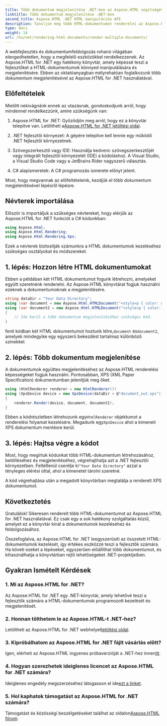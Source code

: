 ```yaml
---
title: Több dokumentum megjelenítése .NET-ben az Aspose.HTML segítségével
linktitle: Több dokumentum megjelenítése .NET-ben
second_title: Aspose.HTML .NET HTML manipulációs API
description: Tanuljon meg több HTML-dokumentumot renderelni az Aspose.HTML for .NET használatával. Növelje dokumentumfeldolgozási képességeit ezzel a hatékony könyvtárral.
type: docs
weight: 14
url: /hu/net/rendering-html-documents/render-multiple-documents/
---
```

A webfejlesztés és dokumentumfeldolgozás rohanó világában elengedhetetlen, hogy a megfelelő eszközökkel rendelkezzenek. Az Aspose.HTML for .NET egy hatékony könyvtár, amely képessé teszi a fejlesztőket a HTML-dokumentumok könnyed manipulálására és megjelenítésére. Ebben az oktatóanyagban mélyrehatóan foglalkozunk több dokumentum megjelenítésével az Aspose.HTML for .NET használatával.

## Előfeltételek

Mielőtt nekivágnánk ennek az utazásnak, gondoskodjunk arról, hogy mindennel rendelkezzünk, amire szükségünk van:

1.  Aspose.HTML for .NET: Győződjön meg arról, hogy ez a könyvtár telepítve van. Letöltheti a[Aspose.HTML for .NET letöltési oldal](https://releases.aspose.com/html/net/).

2. .NET fejlesztői környezet: A gépére telepítve kell lennie egy működő .NET fejlesztői környezetnek.

3. Szövegszerkesztő vagy IDE: Használja kedvenc szövegszerkesztőjét vagy integrált fejlesztői környezetét (IDE) a kódoláshoz. A Visual Studio, a Visual Studio Code vagy a JetBrains Rider nagyszerű választás.

4. C# alapismeretek: A C# programozás ismerete előnyt jelent.

Most, hogy megvannak az előfeltételeink, kezdjük el több dokumentum megjelenítésével lépésről lépésre.

## Névterek importálása

Először is importáljuk a szükséges névtereket, hogy elérjük az Aspose.HTML for .NET funkciót a C# kódunkban:

```csharp
using Aspose.Html;
using Aspose.Html.Rendering;
using Aspose.Html.Rendering.Xps;
```

Ezek a névterek biztosítják számunkra a HTML dokumentumok kezeléséhez szükséges osztályokat és módszereket.

## 1. lépés: Hozzon létre HTML dokumentumokat

Ebben a példában két HTML dokumentumot fogunk létrehozni, amelyeket együtt szeretnénk renderelni. Az Aspose.HTML könyvtárat fogjuk használni ezeknek a dokumentumoknak a megjelenítésére.

```csharp
string dataDir = "Your Data Directory";
using (var document = new Aspose.Html.HTMLDocument("<style>p { color: green; }</style><p>my first paragraph</p>", @"c:\work\"))
using (var document2 = new Aspose.Html.HTMLDocument("<style>p { color: blue; }</style><p>my first paragraph</p>", @"c:\work\"))
{
    // Ide kerül a több dokumentum megjelenítéséhez szükséges kód.
}
```

 fenti kódban két HTML dokumentumot hoztunk létre,`document` és`document2`, amelyek mindegyike egy egyszerű bekezdést tartalmaz különböző színekkel.

## 2. lépés: Több dokumentum megjelenítése

A dokumentumok együttes megjelenítéséhez az Aspose.HTML renderelési képességeket fogjuk használni. Pontosabban, XPS (XML Paper Specification) dokumentumban jelenítjük meg őket.

```csharp
using (HtmlRenderer renderer = new HtmlRenderer())
using (XpsDevice device = new XpsDevice(dataDir + @"document_out.xps"))
{
    renderer.Render(device, document, document2);
}
```

 Ebben a kódrészletben létrehozunk egy`HtmlRenderer` objektumot a renderelési folyamat kezelésére. Megadunk egy`XpsDevice` ahol a kimeneti XPS dokumentum mentésre kerül.

## 3. lépés: Hajtsa végre a kódot

 Most, hogy megírtuk kódunkat több HTML-dokumentum létrehozásához, betöltéséhez és megjelenítéséhez, végrehajthatja azt a .NET fejlesztői környezetben. Feltétlenül cserélje ki`"Your Data Directory"` azzal a tényleges elérési úttal, ahol a kimenetet tárolni szeretné.

A kód végrehajtása után a megadott könyvtárban megtalálja a renderelt XPS dokumentumot.

## Következtetés
Gratulálok! Sikeresen renderelt több HTML-dokumentumot az Aspose.HTML for .NET használatával. Ez csak egy a sok hatékony szolgáltatás közül, amelyet ez a könyvtár kínál a dokumentumok kezeléséhez és feldolgozásához.

Összefoglalva, az Aspose.HTML for .NET leegyszerűsíti az összetett HTML-dokumentumok kezelését, így értékes eszközzé teszi a fejlesztők számára. Ha követi ezeket a lépéseket, egyszerűen előállíthat több dokumentumot, és kihasználhatja a könyvtárban rejlő lehetőségeket .NET-projektjeiben.

## Gyakran Ismételt Kérdések

### 1. Mi az Aspose.HTML for .NET?
Az Aspose.HTML for .NET egy .NET-könyvtár, amely lehetővé teszi a fejlesztők számára a HTML-dokumentumok programozott kezelését és megjelenítését.

### 2. Honnan tölthetem le az Aspose.HTML-t .NET-hez?
 Letöltheti az Aspose.HTML for .NET webhelyet[letöltési oldal](https://releases.aspose.com/html/net/).

### 3. Kipróbálhatom az Aspose.HTML for .NET fájlt vásárlás előtt?
 Igen, elérheti az Aspose.HTML ingyenes próbaverzióját a .NET-hez innen[itt](https://releases.aspose.com/).

### 4. Hogyan szerezhetek ideiglenes licencet az Aspose.HTML for .NET számára?
 Ideiglenes engedély megszerzéséhez látogasson el ide[ezt a linket](https://purchase.aspose.com/temporary-license/).

### 5. Hol kaphatok támogatást az Aspose.HTML for .NET számára?
 Támogatást és közösségi beszélgetéseket találhat az oldalon[Aspose.HTML fórum](https://forum.aspose.com/).
